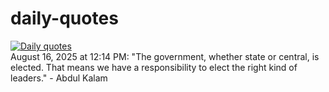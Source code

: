 # daily-quotes
[![Daily quotes](https://github.com/ceepu8/daily-quotes/actions/workflows/daily-quote.yml/badge.svg)](https://github.com/ceepu8/daily-quotes/actions/workflows/daily-quote.yml)<br/>
August 16, 2025 at 12:14 PM: "The government, whether state or central, is elected. That means we have a responsibility to elect the right kind of leaders." - Abdul Kalam

